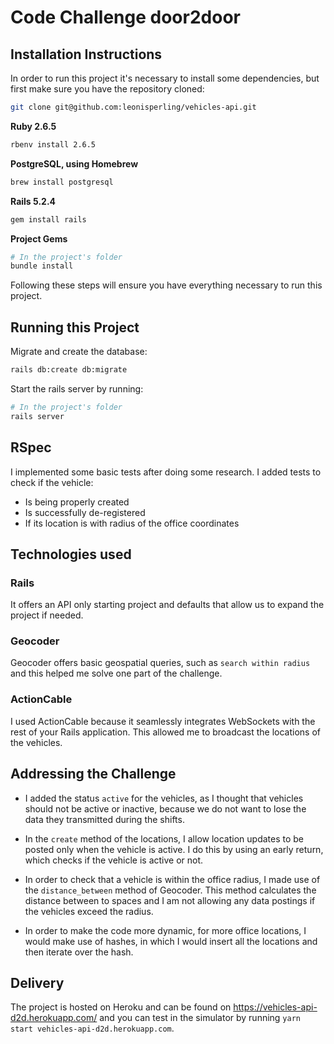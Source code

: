 # Code Challenge door2door


## Installation Instructions

In order to run this project it's necessary to install some dependencies, but first make sure you have the repository cloned:

```bash
git clone git@github.com:leonisperling/vehicles-api.git
```


**Ruby 2.6.5**

```bash
rbenv install 2.6.5
```

**PostgreSQL, using Homebrew**

```bash
brew install postgresql
```

**Rails 5.2.4**

```bash
gem install rails
```

**Project Gems**

```bash
# In the project's folder
bundle install
```

Following these steps will ensure you have everything necessary to run this project.


## Running this Project


Migrate and create the database:

```bash
rails db:create db:migrate
```

Start the rails server by running:

```bash
# In the project's folder
rails server
```

##  RSpec
I implemented some basic tests after doing some research. I added tests to check if the vehicle:
* Is being properly created 
* Is successfully de-registered
* If its location is with radius of the office coordinates


## Technologies used
### Rails
It offers an API only starting project and defaults that allow us to expand the project if needed.

### Geocoder
Geocoder offers basic geospatial queries, such as `search within radius` and this helped me solve one part of the challenge.  

### ActionCable
I used ActionCable because it seamlessly integrates WebSockets with the rest of your Rails application. This allowed me to broadcast the locations of the vehicles.

## Addressing the Challenge
* I added the status `active` for the vehicles, as I thought that vehicles should not be active or inactive, because we do not want to lose the data they transmitted during the shifts. 

* In the `create` method of the locations, I allow location updates to be posted only when the vehicle is active. I do this by using an early return, which checks if the vehicle is active or not. 

* In order to check that a vehicle is within the office radius, I made use of the `distance_between` method of Geocoder. This method calculates the distance between to spaces and I am not allowing any data postings if the vehicles exceed the radius. 

* In order to make the code more dynamic, for more office locations, I would make use of hashes, in which I would insert all the locations and then iterate over the hash.

## Delivery
The project is hosted on Heroku and can be found on https://vehicles-api-d2d.herokuapp.com/ and you can test in the simulator by running `yarn start vehicles-api-d2d.herokuapp.com`.







